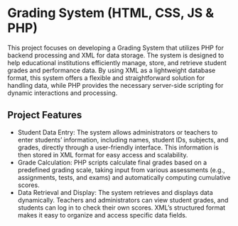 # Grading System (HTML, CSS, JS & PHP)
This project focuses on developing a Grading System that utilizes PHP for backend processing and XML for data storage. The system is designed to help educational institutions efficiently manage, store, and retrieve student grades and performance data. By using XML as a lightweight database format, this system offers a flexible and straightforward solution for handling data, while PHP provides the necessary server-side scripting for dynamic interactions and processing.

## Project Features
- Student Data Entry: The system allows administrators or teachers to enter students’ information, including names, student IDs, subjects, and grades, directly through a user-friendly interface. This information is then stored in XML format for easy access and scalability.
- Grade Calculation: PHP scripts calculate final grades based on a predefined grading scale, taking input from various assessments (e.g., assignments, tests, and exams) and automatically computing cumulative scores.
- Data Retrieval and Display: The system retrieves and displays data dynamically. Teachers and administrators can view student grades, and students can log in to check their own scores. XML’s structured format makes it easy to organize and access specific data fields.
